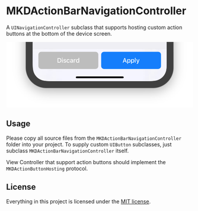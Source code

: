 # MKDActionBarNavigationController

A `UINavigationController` subclass that supports hosting custom action buttons at the bottom of the device screen.

![Example](./example@2x.png)

## Usage

Please copy all source files from the `MKDActionBarNavigationController` folder into your project. To supply custom `UIButton` subclasses, just subclass `MKDActionBarNavigationController` itself.

View Controller that support action buttons should implement the `MKDActionButtonHosting` protocol.

## License

Everything in this project is licensed under the [MIT license](http://opensource.org/licenses/MIT).
